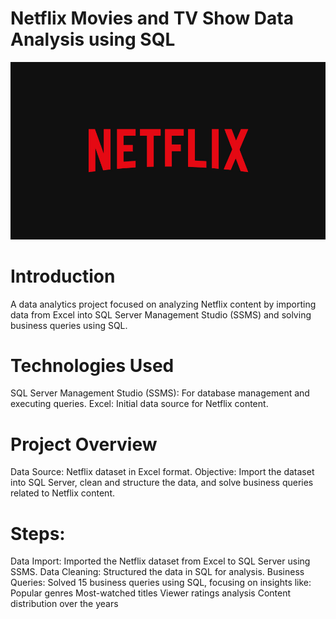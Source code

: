# Netflix Movies and TV Show Data Analysis using SQL

![Netflix logo](https://github.com/Shreekanta550/netflix_ssms_project/blob/main/Netflix%20logo.jpg)

# Introduction
A data analytics project focused on analyzing Netflix content by importing data from Excel into SQL Server Management Studio (SSMS) and solving business queries using SQL.

# Technologies Used
SQL Server Management Studio (SSMS): For database management and executing queries.
Excel: Initial data source for Netflix content.

# Project Overview
Data Source: Netflix dataset in Excel format.
Objective: Import the dataset into SQL Server, clean and structure the data, and solve business queries related to Netflix content.

# Steps:
Data Import: Imported the Netflix dataset from Excel to SQL Server using SSMS.
Data Cleaning: Structured the data in SQL for analysis.
Business Queries: Solved 15 business queries using SQL, focusing on insights like:
Popular genres
Most-watched titles
Viewer ratings analysis
Content distribution over the years
